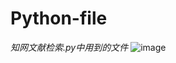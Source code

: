 # Python-file
*知网文献检索.py中用到的文件*
![image](https://user-images.githubusercontent.com/113600561/191885913-5fb06814-b7ea-4722-9e30-fe441b1c72e6.png)
